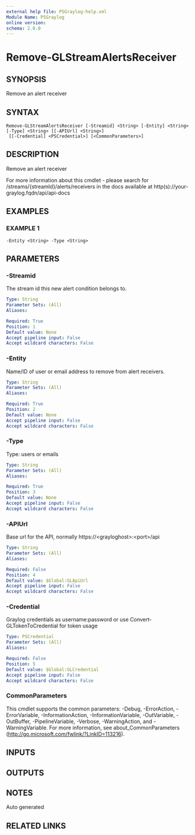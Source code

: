 ```yaml
---
external help file: PSGraylog-help.xml
Module Name: PSGraylog
online version:
schema: 2.0.0
---
```


# Remove-GLStreamAlertsReceiver

## SYNOPSIS
Remove an alert receiver

## SYNTAX

```
Remove-GLStreamAlertsReceiver [-Streamid] <String> [-Entity] <String> [-Type] <String> [[-APIUrl] <String>]
 [[-Credential] <PSCredential>] [<CommonParameters>]
```

## DESCRIPTION
Remove an alert receiver


For more information about this cmdlet - please search for /streams/{streamId}/alerts/receivers in the docs available at http(s)://your-graylog.fqdn/api/api-docs

## EXAMPLES

### EXAMPLE 1
```
-Entity <String> -Type <String>
```

## PARAMETERS

### -Streamid
The stream id this new alert condition belongs to.

```yaml
Type: String
Parameter Sets: (All)
Aliases:

Required: True
Position: 1
Default value: None
Accept pipeline input: False
Accept wildcard characters: False
```

### -Entity
Name/ID of user or email address to remove from alert receivers.

```yaml
Type: String
Parameter Sets: (All)
Aliases:

Required: True
Position: 2
Default value: None
Accept pipeline input: False
Accept wildcard characters: False
```

### -Type
Type: users or emails

```yaml
Type: String
Parameter Sets: (All)
Aliases:

Required: True
Position: 3
Default value: None
Accept pipeline input: False
Accept wildcard characters: False
```

### -APIUrl
Base url for the API, normally https://\<grayloghost\>:\<port\>/api

```yaml
Type: String
Parameter Sets: (All)
Aliases:

Required: False
Position: 4
Default value: $Global:GLApiUrl
Accept pipeline input: False
Accept wildcard characters: False
```

### -Credential
Graylog credentials as username:password or use Convert-GLTokenToCredential for token usage

```yaml
Type: PSCredential
Parameter Sets: (All)
Aliases:

Required: False
Position: 5
Default value: $Global:GLCredential
Accept pipeline input: False
Accept wildcard characters: False
```

### CommonParameters
This cmdlet supports the common parameters: -Debug, -ErrorAction, -ErrorVariable, -InformationAction, -InformationVariable, -OutVariable, -OutBuffer, -PipelineVariable, -Verbose, -WarningAction, and -WarningVariable. For more information, see about_CommonParameters (http://go.microsoft.com/fwlink/?LinkID=113216).

## INPUTS

## OUTPUTS

## NOTES
Auto generated

## RELATED LINKS
